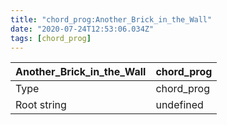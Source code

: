```yaml
---
title: "chord_prog:Another_Brick_in_the_Wall"
date: "2020-07-24T12:53:06.034Z"
tags: [chord_prog]
---
```


|Another_Brick_in_the_Wall|chord_prog|
|---|---|
|Type|chord_prog|
|Root string|undefined|

